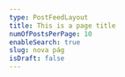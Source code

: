 ```yaml
---
type: PostFeedLayout
title: This is a page title
numOfPostsPerPage: 10
enableSearch: true
slug: nova pág
isDraft: false
---
```

